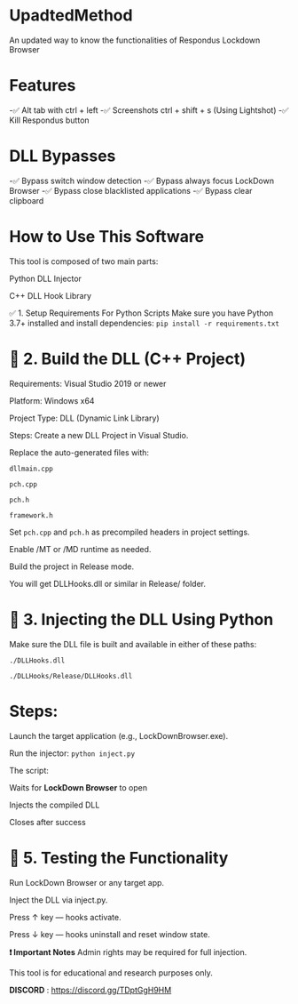 # UpadtedMethod
An updated way to know the functionalities of Respondus Lockdown Browser 

# Features
-✅ Alt tab with ctrl + left
-✅ Screenshots ctrl + shift + s (Using Lightshot)
-✅ Kill Respondus button 

# DLL Bypasses
-✅ Bypass switch window detection
-✅ Bypass always focus LockDown Browser
-✅ Bypass close blacklisted applications
-✅ Bypass clear clipboard

 # How to Use This Software
 This tool is composed of two main parts:

Python DLL Injector

C++ DLL Hook Library

✅ 1. Setup Requirements
For Python Scripts
Make sure you have Python 3.7+ installed and install dependencies:
`pip install -r requirements.txt`

# 🧩 2. Build the DLL (C++ Project)
Requirements:
Visual Studio 2019 or newer

Platform: Windows x64

Project Type: DLL (Dynamic Link Library)

Steps:
Create a new DLL Project in Visual Studio.

Replace the auto-generated files with:

`dllmain.cpp`

`pch.cpp`

`pch.h`

`framework.h`

Set `pch.cpp` and `pch.h` as precompiled headers in project settings.

Enable /MT or /MD runtime as needed.

Build the project in Release mode.

You will get DLLHooks.dll or similar in Release/ folder.

# 💉 3. Injecting the DLL Using Python
Make sure the DLL file is built and available in either of these paths:

`./DLLHooks.dll`

`./DLLHooks/Release/DLLHooks.dll`

# Steps:
Launch the target application (e.g., LockDownBrowser.exe).

Run the injector:
`python inject.py`

The script:

Waits for **LockDown Browser** to open

Injects the compiled DLL

Closes after success

# 🧪 5. Testing the Functionality
Run LockDown Browser or any target app.

Inject the DLL via inject.py.

Press ↑ key — hooks activate.

Press ↓ key — hooks uninstall and reset window state.

**❗ Important Notes**
Admin rights may be required for full injection.

This tool is for educational and research purposes only.

**DISCORD** : https://discord.gg/TDptGgH9HM 




